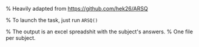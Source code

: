 % Heavily adapted from https://github.com/hek26/ARSQ

% To launch the task, just run `ARSQ()`

% The output is an excel spreadshit with the subject's answers.
% One file per subject.
